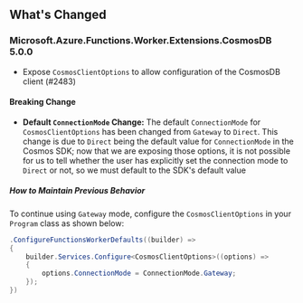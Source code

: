 ## What's Changed

<!-- Please add your release notes in the following format:
- My change description (#PR/#issue)
-->

### Microsoft.Azure.Functions.Worker.Extensions.CosmosDB 5.0.0

- Expose `CosmosClientOptions` to allow configuration of the CosmosDB client (#2483)

#### Breaking Change

- **Default `ConnectionMode` Change:** The default `ConnectionMode` for `CosmosClientOptions` has been changed from `Gateway` to `Direct`.
  This change is due to `Direct` being the default value for `ConnectionMode` in the Cosmos SDK; now that we are exposing those options,
  it is not possible for us to tell whether the user has explicitly set the connection mode to `Direct` or not, so we must default to the
  SDK's default value

##### How to Maintain Previous Behavior

To continue using `Gateway` mode, configure the `CosmosClientOptions` in your `Program` class as shown below:

```csharp
.ConfigureFunctionsWorkerDefaults((builder) =>
{
    builder.Services.Configure<CosmosClientOptions>((options) =>
    {
        options.ConnectionMode = ConnectionMode.Gateway;
    });
})
```

